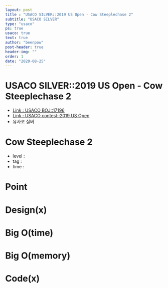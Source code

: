 ```yaml
---
layout: post
title : "USACO SILVER::2019 US Open - Cow Steeplechase 2"
subtitle: "USACO SILVER"
type: "usaco"
ps: true
usaco: true
text: true
author: "beenpow"
post-header: true
header-img: ""
order: 1
date: "2020-08-25"
---
```


# USACO SILVER::2019 US Open - Cow Steeplechase 2
- [Link : USACO BOJ::17196](https://www.acmicpc.net/problem/17196)
- [Link : USACO contest::2019 US Open](http://www.usaco.org/index.php?page=open19results)
- 유사코 실버

# Cow Steeplechase 2

- level :
- tag :
- time :

# Point

# Design(x)

# Big O(time)

# Big O(memory)

# Code(x)

